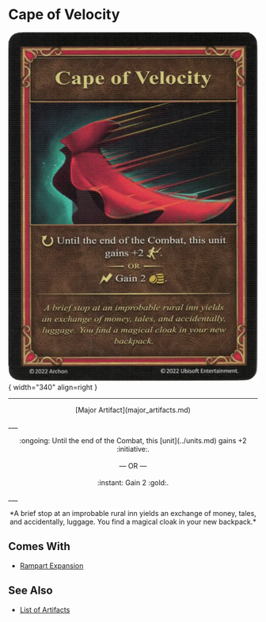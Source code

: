 # Cape of Velocity

![Cape of Velocity](../assets/artifacts_major-cape_of_velocity.webp){ width="340" align=right }
___
<p style="text-align: center;" markdown>[Major Artifact](major_artifacts.md)</p>
___
<p style="text-align: center;" markdown>:ongoing: Until the end of the Combat, this [unit](../units.md) gains +2 :initiative:.<br><br>— OR —<br><br>:instant: Gain 2 :gold:.</p>
___
<p style="text-align: center;" markdown>*A brief stop at an improbable rural inn yields an exchange of money, tales, and accidentally, luggage. You find a magical cloak in your new backpack.*</p>


## Comes With

- [Rampart Expansion](../content.md)


## See Also

- [List of Artifacts](../artifacts.md)
